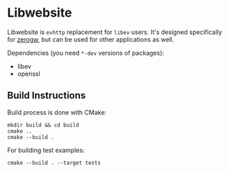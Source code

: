 Libwebsite
==========

Libwebsite is `evhttp` replacement for `libev` users. It's designed specifically
for [zerogw](http://github.com/tailhook/zerogw), but can be used for other
applications as well.

Dependencies (you need ``*-dev`` versions of packages):

 * libev
 * openssl

Build Instructions
------------------

Build process is done with CMake:

    mkdir build && cd build
    cmake ..
    cmake --build .

For building test examples:

    cmake --build . --target tests
